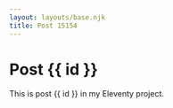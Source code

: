 ```yaml
---
layout: layouts/base.njk
title: Post 15154
---
```


# Post {{ id }}

This is post {{ id }} in my Eleventy project.
